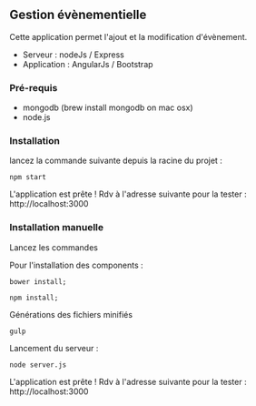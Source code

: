 Gestion évènementielle
--

Cette application permet l'ajout et la modification d'évènement.
- Serveur : nodeJs / Express
- Application : AngularJs / Bootstrap

### Pré-requis

- mongodb (brew install mongodb on mac osx)
- node.js

### Installation

lancez la commande suivante depuis la racine du projet : 

```
npm start
```

L'application est prête ! Rdv à l'adresse suivante pour la tester : http://localhost:3000

### Installation manuelle

Lancez les commandes

Pour l'installation des components : 
```
bower install;

npm install;

```

Générations des fichiers minifiés

```
gulp
```

Lancement du serveur : 


```
node server.js
```


L'application est prête ! Rdv à l'adresse suivante pour la tester : http://localhost:3000